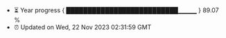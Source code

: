 - ⏳ Year progress { ██████████████████████████▁▁▁▁ } 89.07 %
- ⏰ Updated on Wed, 22 Nov 2023 02:31:59 GMT

